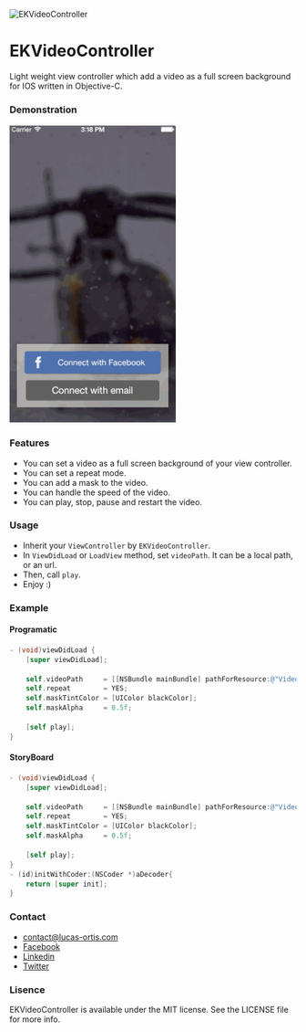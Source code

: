 
![EKVideoController](http://img.shields.io/cocoapods/v/EKVideoController.svg?style=flat)
# EKVideoController
Light weight view controller which add a video as a full screen background for IOS written in Objective-C.

### Demonstration
![EKVideoController](https://github.com/Ekhoo/EKVideoController/blob/dev/EKVideoControllerExample/Ressources/Videos/Demonstration.gif)

### Features
- You can set a video as a full screen background of your view controller.
- You can set a repeat mode.
- You can add a mask to the video.
- You can handle the speed of the video.
- You can play, stop, pause and restart the video.

### Usage
- Inherit your `ViewController` by `EKVideoController`.
- In `ViewDidLoad` or `LoadView` method, set `videoPath`. It can be a local path, or an url.
- Then, call `play`.
- Enjoy :)

### Example
#### Programatic
``` objective-c
- (void)viewDidLoad {
    [super viewDidLoad];

    self.videoPath     = [[NSBundle mainBundle] pathForResource:@"Video" ofType:@"mp4"];
    self.repeat        = YES;
    self.maskTintColor = [UIColor blackColor];
    self.maskAlpha     = 0.5f;

    [self play];
}
```
#### StoryBoard
``` objective-c
- (void)viewDidLoad {
    [super viewDidLoad];

    self.videoPath     = [[NSBundle mainBundle] pathForResource:@"Video" ofType:@"mp4"];
    self.repeat        = YES;
    self.maskTintColor = [UIColor blackColor];
    self.maskAlpha     = 0.5f;

    [self play];
}
- (id)initWithCoder:(NSCoder *)aDecoder{
    return [super init];
}
```
### Contact
- [contact@lucas-ortis.com](contact@lucas-ortis.com)
- [Facebook](https://www.facebook.com/lucasekhoo.ortis)
- [Linkedin](https://www.linkedin.com/profile/view?id=124705168)
- [Twitter](https://twitter.com/LucasEkhoo)

### Lisence
EKVideoController is available under the MIT license. See the LICENSE file for more info.
